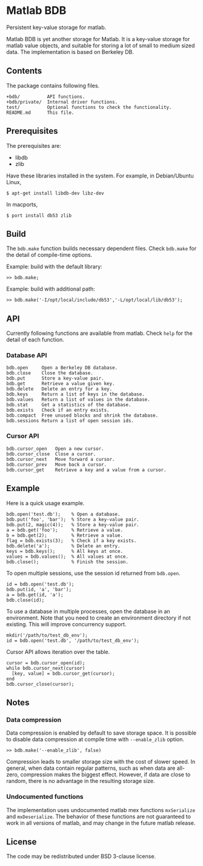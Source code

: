 Matlab BDB
==========

Persistent key-value storage for matlab.

Matlab BDB is yet another storage for Matlab. It is a key-value storage for
matlab value objects, and suitable for storing a lot of small to medium
sized data. The implementation is based on Berkeley DB.

Contents
--------

The package contains following files.

    +bdb/          API functions.
    +bdb/private/  Internal driver functions.
    test/          Optional functions to check the functionality.
    README.md      This file.

Prerequisites
-------------

The prerequisites are:

 * libdb
 * zlib

Have these libraries installed in the system. For example, in Debian/Ubuntu
Linux,

    $ apt-get install libdb-dev libz-dev

In macports,

    $ port install db53 zlib

Build
-----

The `bdb.make` function builds necessary dependent files. Check `bdb.make` for
the detail of compile-time options.

Example: build with the default library:

    >> bdb.make;

Example: build with additional path:

    >> bdb.make('-I/opt/local/include/db53','-L/opt/local/lib/db53');

API
---

Currently following functions are available from matlab. Check `help` for the
detail of each function.

### Database API

    bdb.open     Open a Berkeley DB database.
    bdb.close    Close the database.
    bdb.put      Store a key-value pair.
    bdb.get      Retrieve a value given key.
    bdb.delete   Delete an entry for a key.
    bdb.keys     Return a list of keys in the database.
    bdb.values   Return a list of values in the database.
    bdb.stat     Get a statistics of the database.
    bdb.exists   Check if an entry exists.
    bdb.compact  Free unused blocks and shrink the database.
    bdb.sessions Return a list of open session ids.

### Cursor API

    bdb.cursor_open   Open a new cursor.
    bdb.cursor_close  Close a cursor.
    bdb.cursor_next   Move forward a cursor.
    bdb.cursor_prev   Move back a cursor.
    bdb.cursor_get    Retrieve a key and a value from a cursor.

Example
-------

Here is a quick usage example.

    bdb.open('test.db');    % Open a database.
    bdb.put('foo', 'bar');  % Store a key-value pair.
    bdb.put(2, magic(4));   % Store a key-value pair.
    a = bdb.get('foo');     % Retrieve a value.
    b = bdb.get(2);         % Retrieve a value.
    flag = bdb.exists(3);   % Check if a key exists.
    bdb.delete('a');        % Delete an entry.
    keys = bdb.keys();      % All keys at once.
    values = bdb.values();  % All values at once.
    bdb.close();            % Finish the session.

To open multiple sessions, use the session id returned from `bdb.open`.

    id = bdb.open('test.db');
    bdb.put(id, 'a', 'bar');
    a = bdb.get(id, 'a');
    bdb.close(id);

To use a database in multiple processes, open the database in an
environment. Note that you need to create an environment directory
if not existing. This will improve concurrency support.

    mkdir('/path/to/test_db_env');
    id = bdb.open('test.db', '/path/to/test_db_env');

Cursor API allows iteration over the table.

    cursor = bdb.cursor_open(id);
    while bdb.cursor_next(cursor)
      [key, value] = bdb.cursor_get(cursor);
    end
    bdb.cursor_close(cursor);

Notes
-----

### Data compression

Data compression is enabled by default to save storage space. It is possible
to disable data compression at compile time with `--enable_zlib` option.

    >> bdb.make('--enable_zlib', false)

Compression leads to smaller storage size with the cost of slower speed. In
general, when data contain regular patterns, such as when data are all-zero,
compression makes the biggest effect. However, if data are close to random,
there is no advantage in the resulting storage size.

### Undocumented functions

The implementation uses undocumented matlab mex functions `mxSerialize` and
`mxDeserialize`. The behavior of these functions are not guaranteed to work in
all versions of matlab, and may change in the future matlab release.

License
-------

The code may be redistributed under BSD 3-clause license.
